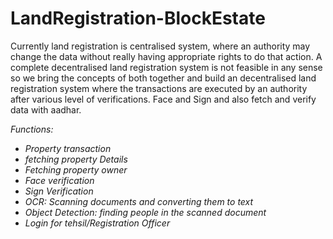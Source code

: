 # LandRegistration-BlockEstate
Currently land registration is centralised system, where an authority may change the data without really having appropriate rights to do that action. A complete decentralised land registration system is not feasible in any sense so we bring the concepts of both together and build an decentralised land registration system where the transactions are executed by an authority after various level of verifications.
Face and Sign and also fetch and verify data with aadhar.
  
  
 *Functions:*
* *Property transaction*
* *fetching property Details*
* *Fetching property owner*
* *Face verification*
* *Sign Verification*
* *OCR: Scanning documents and converting them to text*
* *Object Detection: finding people in the scanned document*
* *Login for tehsil/Registration Officer*
